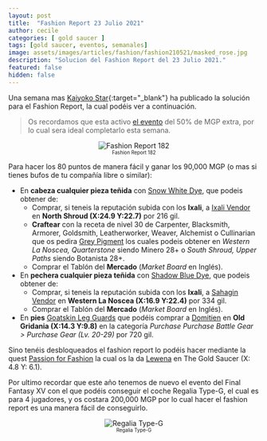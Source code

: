 ```yaml
---
layout: post
title:  "Fashion Report 23 Julio 2021"
author: cecile
categories: [ gold saucer ]
tags: [gold saucer, eventos, semanales]
image: assets/images/articles/fashion/fashion210521/masked_rose.jpg
description: "Solucion del Fashion Report del 23 Julio 2021."
featured: false
hidden: false
---
```


Una semana mas [Kaiyoko Star](https://twitter.com/kaiyokostar){:target="_blank"} ha publicado la solución para el Fashion Report, la cual podéis ver a continuación.

<blockquote>
Os recordamos que esta activo <a href="/make-it-rainn/" target="_blank">el evento</a> del 50% de MGP extra, por lo cual sera ideal completarlo esta semana.
</blockquote>

<p align="center"><img src="{{ site.baseurl }}/assets/images/articles/fashion/fashion210723/freport_182.jpg" alt="Fashion Report 182">
<br/>
<sub><sup>Fashion Report 182</sup></sub></p>

Para hacer los 80 puntos de manera fácil y ganar los 90,000 MGP (o mas si tienes bufos de tu compañía libre o similar):

- En **cabeza cualquier pieza teñida** con <a href="https://eu.finalfantasyxiv.com/lodestone/playguide/db/item/188d2c75e07/" class="eorzeadb_link" target="_blank">Snow White Dye</a>, que podeis obtener de:
    - Comprar, si teneis la reputación subida con los **Ixali**, a <a href="https://eu.finalfantasyxiv.com/lodestone/playguide/db/shop/82cc59ae4c7/?item=188d2c75e07&type=gil" class="eorzeadb_link" target="_blank">Ixali Vendor</a> en **North Shroud (X:24.9 Y:22.7)** por 216 gil.
    - **Craftear** con la receta de nivel 30 de Carpenter, Blacksmith, Armorer, Goldsmith, Leatherworker, Weaver, Alchemist o Cullinarian que os pedira <a href="https://eu.finalfantasyxiv.com/lodestone/playguide/db/item/0563231e95a/" class="eorzeadb_link" target="_blank">Grey Pigment</a> los cuales podeis obtener en *Western La Noscea, Quarterstone* siendo Minero 28+ o *South Shroud, Upper Paths* siendo Botanista 28+.
    - Comprar el Tablón del **Mercado** (*Market Board* en Inglés).
- En **pechera cualquier pieza teñida** con <a href="https://eu.finalfantasyxiv.com/lodestone/playguide/db/item/8d5806d8b72/" class="eorzeadb_link" target="_blank">Shadow Blue Dye</a>, que podeis obtener de:
    - Comprar, si teneis la reputación subida con los **Ixali**, a <a href="https://eu.finalfantasyxiv.com/lodestone/playguide/db/shop/79ffac0a51a/?item=8d5806d8b72&type=currency" class="eorzeadb_link" target="_blank">Sahagin Vendor</a> en **Western La Noscea (X:16.9 Y:22.4)** por 334 gil.
    - Comprar el Tablón del **Mercado** (*Market Board* en Inglés).    
- En **pies** <a href="https://eu.finalfantasyxiv.com/lodestone/playguide/db/item/7b0a7bb79da/" class="eorzeadb_link" target="_blank">Goatskin Leg Guards</a> que podéis comprar a <a href="https://eu.finalfantasyxiv.com/lodestone/playguide/db/shop/5c0bdbdc542/?item=791b438d0fe&type=gil" class="eorzeadb_link" target="_blank">Domitien</a> en **Old Gridania (X:14.3 Y:9.8)** en la categoría *Purchase Purchase Battle Gear > Purchase Gear (Lv. 20-29)* por 720 gil.



Sino tenéis desbloqueados el fashion report lo podéis hacer mediante la quest <a href="https://eu.finalfantasyxiv.com/lodestone/playguide/db/quest/bd8144d7d23" class="eorzeadb_link" target="_blank">Passion for Fashion</a> la cual os la da <a href="https://eu.finalfantasyxiv.com/lodestone/playguide/db/npc/npc/bfd5ce76f91/" class="eorzeadb_link" target="_blank">Lewena</a> en The Gold Saucer (X: 4.8 Y: 6.1).

Por ultimo recordar que este año tenemos de nuevo el evento del Final Fantasy XV con el que podéis conseguir el coche Regalia Type-G, el cual es para 4 jugadores, y os costara 200,000 MGP por lo cual hacer el fashion report es una manera fácil de conseguirlo.

<p align="center"><img src="{{ site.baseurl }}/assets/images/articles/fashion/fashion210521/ffxivregalia.jpg" alt="Regalia Type-G">
<br/>
<sub><sup>Regalia Type-G</sup></sub></p>